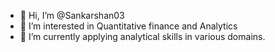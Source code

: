 - 👋 Hi, I’m @Sankarshan03
- 👀 I’m interested in Quantitative finance and Analytics
- 🌱 I’m currently applying analytical skills in various domains.

<!---
Sankarshan03/Sankarshan03 is a ✨ special ✨ repository because its `README.md` (this file) appears on your GitHub profile.
You can click the Preview link to take a look at your changes.
--->
